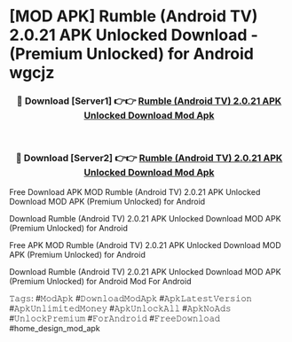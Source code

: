 # [MOD APK] Rumble (Android TV) 2.0.21 APK Unlocked Download - (Premium Unlocked) for Android wgcjz



<div align="center">
<h3>🔴 Download [Server1] 👉👉 <a href="https://momento.my/?title=Rumble_(Android_TV)_2.0.21_APK_Unlocked_Download">Rumble (Android TV) 2.0.21 APK Unlocked Download Mod Apk</a></h3><br>

<h3>🔴 Download [Server2] 👉👉 <a href="https://momento.my/?title=Rumble_(Android_TV)_2.0.21_APK_Unlocked_Download">Rumble (Android TV) 2.0.21 APK Unlocked Download Mod Apk</a></h3>
</div>



Free Download APK MOD Rumble (Android TV) 2.0.21 APK Unlocked Download MOD APK (Premium Unlocked) for Android

Download Rumble (Android TV) 2.0.21 APK Unlocked Download MOD APK (Premium Unlocked) for Android

Free APK MOD Rumble (Android TV) 2.0.21 APK Unlocked Download MOD APK (Premium Unlocked) for Android

Download Rumble (Android TV) 2.0.21 APK Unlocked Download MOD APK (Premium Unlocked) for Android Mod For Android

𝚃𝚊𝚐𝚜: #𝙼𝚘𝚍𝙰𝚙𝚔 #𝙳𝚘𝚠𝚗𝚕𝚘𝚊𝚍𝙼𝚘𝚍𝙰𝚙𝚔 #𝙰𝚙𝚔𝙻𝚊𝚝𝚎𝚜𝚝𝚅𝚎𝚛𝚜𝚒𝚘𝚗 #𝙰𝚙𝚔𝚄𝚗𝚕𝚒𝚖𝚒𝚝𝚎𝚍𝙼𝚘𝚗𝚎𝚢 #𝙰𝚙𝚔𝚄𝚗𝚕𝚘𝚌𝚔𝙰𝚕𝚕 #𝙰𝚙𝚔𝙽𝚘𝙰𝚍𝚜 #𝚄𝚗𝚕𝚘𝚌𝚔𝙿𝚛𝚎𝚖𝚒𝚞𝚖 #𝙵𝚘𝚛𝙰𝚗𝚍𝚛𝚘𝚒𝚍 #𝙵𝚛𝚎𝚎𝙳𝚘𝚠𝚗𝚕𝚘𝚊𝚍 #home_design_mod_apk
